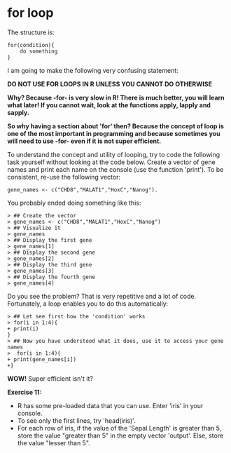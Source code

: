 # for loop


The structure is:

	for(condition){
		do something
	}

I am going to make the following very confusing statement: 


**DO NOT USE FOR LOOPS IN R UNLESS YOU CANNOT DO OTHERWISE**



**Why? Because -for- is very slow in R! There is much better, you will learn what later! If you cannot wait, look at the functions apply, lapply and sapply.**

**So why having a section about 'for' then? Because the concept of loop is one of the most important in programming and because sometimes you will need to use -for- even if it is not super efficient.**

To understand the concept and utility of looping, try to code the following task yourself without looking at the code below. Create a vector of gene names and print each name on the console (use the function 'print'). To be consistent, re-use the following vector: 

	gene_names <- c("CHD8","MALAT1","HoxC","Nanog").

You probably ended doing something like this:


```
> ## Create the vector
> gene_names <- c("CHD8","MALAT1","HoxC","Nanog")
> ## Visualize it
> gene_names
> ## Display the first gene
> gene_names[1]
> ## Display the second gene
> gene_names[2]
> ## Display the third gene
> gene_names[3]
> ## Display the fourth gene
> gene_names[4]
```

Do you see the problem? That is very repetitive and a lot of code. Fortunately, a loop enables you to do this automatically:


```
> ## Let see first how the 'condition' works
> for(i in 1:4){
+ print(i)
}
> ## Now you have understood what it does, use it to access your gene names
>  for(i in 1:4){
+ print(gene_names[i])
+}
```

**WOW!** Super efficient isn't it? 

**Exercise 11:**
  + R has some pre-loaded data that you can use. Enter 'iris' in your console.
  + To see only the first lines, try 'head(iris)'.
  + For each row of iris, if the value of the 'Sepal.Length' is greater than 5, store the value "greater than 5" in the empty vector 'output'. Else, store the value "lesser than 5".
  